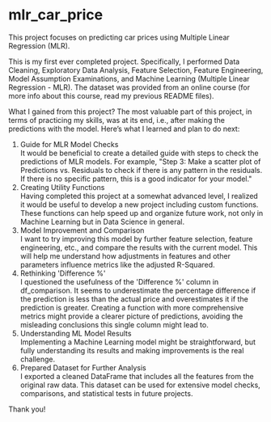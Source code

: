 # mlr_car_price
This project focuses on predicting car prices using Multiple Linear Regression (MLR).

This is my first ever completed project. Specifically, I performed Data Cleaning, Exploratory Data Analysis, Feature Selection, Feature Engineering, Model Assumption Examinations, and Machine Learning (Multiple Linear Regression - MLR). The dataset was provided from an online course (for more info about this course, read my previous README files).

What I gained from this project?
The most valuable part of this project, in terms of practicing my skills, was at its end, i.e., after making the predictions with the model. Here’s what I learned and plan to do next:
1) Guide for MLR Model Checks  
It would be beneficial to create a detailed guide with steps to check the predictions of MLR models. For example, "Step 3: Make a scatter plot of Predictions vs. Residuals to check if there is any pattern in the residuals. If there is no specific pattern, this is a good indicator for your model."
2) Creating Utility Functions  
Having completed this project at a somewhat advanced level, I realized it would be useful to develop a new project including custom functions. These functions can help speed up and organize future work, not only in Machine Learning but in Data Science in general.
3) Model Improvement and Comparison  
I want to try improving this model by further feature selection, feature engineering, etc., and compare the results with the current model. This will help me understand how adjustments in features and other parameters influence metrics like the adjusted R-Squared.
4) Rethinking 'Difference %'  
I questioned the usefulness of the 'Difference %' column in df_comparison. It seems to underestimate the percentage difference if the prediction is less than the actual price and overestimates it if the prediction is greater. Creating a function with more comprehensive metrics might provide a clearer picture of predictions, avoiding the misleading conclusions this single column might lead to.
5) Understanding ML Model Results  
Implementing a Machine Learning model might be straightforward, but fully understanding its results and making improvements is the real challenge.
6) Prepared Dataset for Further Analysis  
I exported a cleaned DataFrame that includes all the features from the original raw data. This dataset can be used for extensive model checks, comparisons, and statistical tests in future projects.

Thank you!

